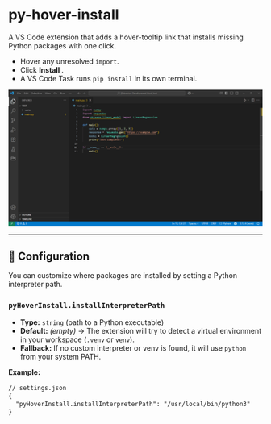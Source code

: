 # py-hover-install

A VS Code extension that adds a hover-tooltip link that installs missing Python packages with one click.

* Hover any unresolved `import`.
* Click **Install <package>**.
* A VS Code Task runs `pip install` in its own terminal.

![demo gif](images/demo.gif)

---

## 🔧 Configuration

You can customize where packages are installed by setting a Python interpreter path.

### `pyHoverInstall.installInterpreterPath`

- **Type:** `string` (path to a Python executable)  
- **Default:** *(empty)* → The extension will try to detect a virtual environment in your workspace (`.venv` or `venv`).  
- **Fallback:** If no custom interpreter or venv is found, it will use `python` from your system PATH.

**Example:**

```jsonc
// settings.json
{
  "pyHoverInstall.installInterpreterPath": "/usr/local/bin/python3"
}
